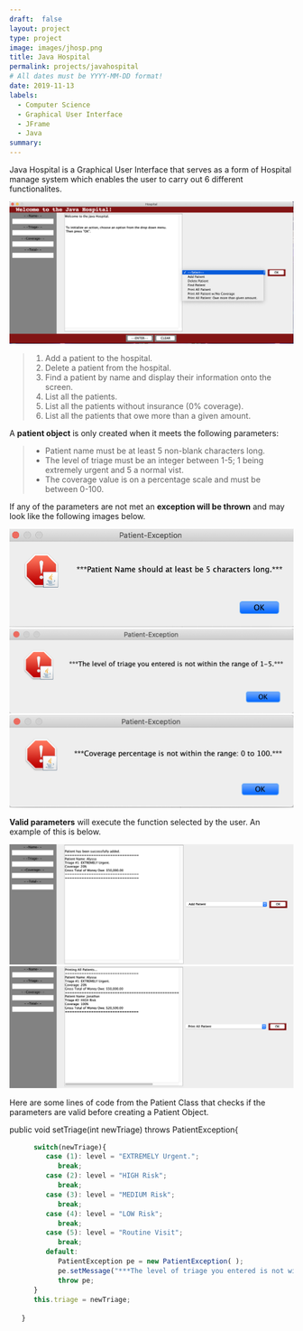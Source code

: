 ```yaml
---
draft:  false
layout: project
type: project
image: images/jhosp.png
title: Java Hospital
permalink: projects/javahospital
# All dates must be YYYY-MM-DD format!
date: 2019-11-13
labels:
  - Computer Science
  - Graphical User Interface
  - JFrame
  - Java
summary:
---
```

Java Hospital is a Graphical User Interface that serves as a form of Hospital manage system which enables the user to carry out 6 different functionalites.

<img class="ui image" src="../images/h1.png">

>  1. Add a patient to the hospital.
>  2. Delete a patient from the hospital.
>  3. Find a patient by name and display their information onto the screen.
>  4. List all the patients.
>  5. List all the patients without insurance (0% coverage).
>  6. List all the patients that owe more than a given amount.

A **patient object** is only created when it meets the following parameters:
>  - Patient name must be at least 5 non-blank characters long.
>  - The level of triage must be an integer between 1-5; 1 being extremely urgent and 5 a normal vist.
>  - The coverage value is on a percentage scale and must be between 0-100.

If any of the parameters are not met an **exception will be thrown** and may look like the following images below.

<div class="ui medium rounded images">
   <img class="ui  image" src="../images/e1.png">
   <img class="ui  image" src="../images/e2.png">
   <img class="ui  image" src="../images/e3.png">
</div>

**Valid parameters** will execute the function selected by the user. An example of this is below.

<div class="ui large rounded images">
  <img class="ui image" src="../images/h3.png">
  <img class="ui image" src="../images/h4.png">
</div>

Here are some lines of code from the Patient Class that checks if the parameters are valid before creating a Patient Object.

public void setTriage(int newTriage) throws PatientException{

```js
      switch(newTriage){
         case (1): level = "EXTREMELY Urgent.";
            break;
         case (2): level = "HIGH Risk";
            break;
         case (3): level = "MEDIUM Risk";
            break;
         case (4): level = "LOW Risk";
            break;
         case (5): level = "Routine Visit";
            break;
         default: 
            PatientException pe = new PatientException( );
            pe.setMessage("***The level of triage you entered is not within the range of 1-5.***");
            throw pe;
      }
      this.triage = newTriage;
   
   }
